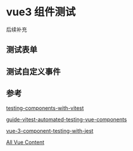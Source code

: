 # vue3 组件测试

后续补充

## 测试表单

<!-- vue3/vue3-test-vitest/src/components/PatientForm.spec.ts  -->

## 测试自定义事件

<!-- vue3/vue3-test-vitest/src/components/PatientForm.spec.ts -->

## 参考

[testing-components-with-vitest](https://mayashavin.com/articles/testing-components-with-vitest)

[guide-vitest-automated-testing-vue-components](https://blog.logrocket.com/guide-vitest-automated-testing-vue-components/)

[vue-3-component-testing-with-jest](https://blog.canopas.com/vue-3-component-testing-with-jest-8b80a8a8946b)

[All Vue Content](https://fjolt.com/category/vue)
